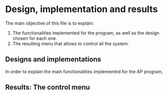 # Design, implementation and results
The main objective of this file is to explain:

1. The functionalities implemented for the program, as well as the design chosen for each one.
2. The resulting menu that allows to control all the system.

## Designs and implementations
In order to explain the main functionalities implemented for the AP program, 

### 

## Results: The control menu
